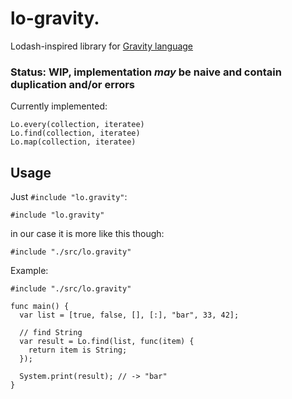 # lo-gravity.

Lodash-inspired library for [Gravity language](https://github.com/marcobambini/gravity)

### Status: WIP, implementation *may* be naive and contain duplication and/or errors

Currently implemented:
```
Lo.every(collection, iteratee)
Lo.find(collection, iteratee)
Lo.map(collection, iteratee)
```

## Usage

Just `#include "lo.gravity"`:

```
#include "lo.gravity"
```
in our case it is more like this though:

```
#include "./src/lo.gravity"
```

Example:
```
#include "./src/lo.gravity"

func main() {
  var list = [true, false, [], [:], "bar", 33, 42];

  // find String
  var result = Lo.find(list, func(item) {
    return item is String;
  });

  System.print(result); // -> "bar"
}
```
